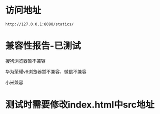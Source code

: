 # 访问地址
```
http://127.0.0.1:8090/statics/
```
# 兼容性报告-已测试

搜狗浏览器暂不兼容

华为荣耀v9浏览器暂不兼容、微信不兼容

小米兼容

# 测试时需要修改index.html中src地址

